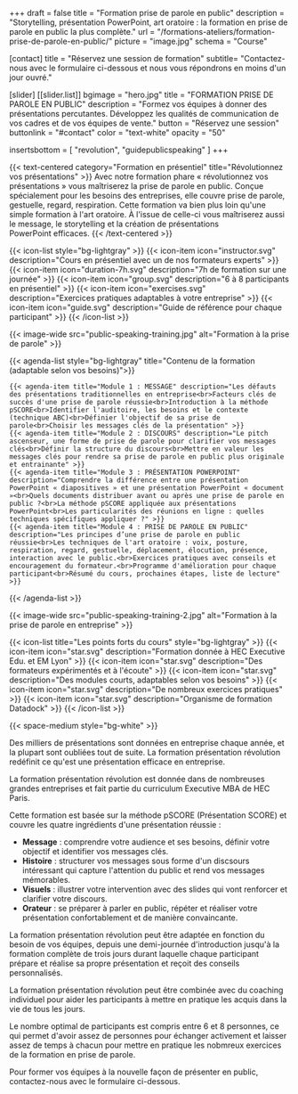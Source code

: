 +++
draft		= false
title		= "Formation prise de parole en public"
description = "Storytelling, présentation PowerPoint, art oratoire : la formation en prise de parole en public la plus complète."
url	 		= "/formations-ateliers/formation-prise-de-parole-en-public/"
picture		= "image.jpg"
schema		= "Course"

[contact]
	title	= "Réservez une session de formation"
	subtitle= "Contactez-nous avec le formulaire ci-dessous et nous vous répondrons en moins d'un jour ouvré."
	
[slider]
	[[slider.list]]
		bgimage		= "hero.jpg"
		title		= "FORMATION PRISE DE PAROLE EN PUBLIC"
		description	= "Formez vos équipes à donner des présentations percutantes. Développez les qualités de communication de vos cadres et de vos équipes de vente."
		button		= "Réservez une session"
		buttonlink	= "#contact"
		color		= "text-white" 
		opacity		= "50"

insertsbottom = [ "revolution", "guidepublicspeaking" ]
+++

[pic1]: image.jpg

{{< text-centered category="Formation en présentiel" title="Révolutionnez vos présentations" >}}
Avec notre formation phare « révolutionnez vos présentations » vous maîtriserez la prise de parole en public. Conçue spécialement pour les besoins des entreprises, elle couvre prise de parole, gestuelle, regard, respiration. Cette formation va bien plus loin qu'une simple formation à l'art oratoire. À l'issue de celle-ci vous maîtriserez aussi le message, le storytelling et la création de présentations PowerPoint efficaces.
{{< /text-centered >}}

{{< icon-list style="bg-lightgray" >}}
	{{< icon-item icon="instructor.svg" description="Cours en présentiel avec un de nos formateurs experts" >}}
	{{< icon-item icon="duration-7h.svg" description="7h de formation sur une journée" >}}
	{{< icon-item icon="group.svg" description="6 à 8 participants en présentiel" >}}
	{{< icon-item icon="exercises.svg" description="Exercices pratiques adaptables à votre entreprise" >}}
	{{< icon-item icon="guide.svg" description="Guide de référence pour chaque participant" >}}
{{< /icon-list >}}

{{< image-wide src="public-speaking-training.jpg" alt="Formation à la prise de parole" >}}

{{< agenda-list style="bg-lightgray" title="Contenu de la formation (adaptable selon vos besoins)">}}

	{{< agenda-item title="Module 1 : MESSAGE" description="Les défauts des présentations traditionnelles en entreprise<br>Facteurs clés de succès d'une prise de parole réussie<br>Introduction à la méthode pSCORE<br>Identifier l'auditoire, les besoins et le contexte (technique ABC)<br>Définier l'objectif de sa prise de parole<br>Choisir les messages clés de la présentation" >}}
	{{< agenda-item title="Module 2 : DISCOURS" description="Le pitch ascenseur, une forme de prise de parole pour clarifier vos messages clés<br>Définir la structure du discours<br>Mettre en valeur les messages clés pour rendre sa prise de parole en public plus originale et entrainante" >}}
	{{< agenda-item title="Module 3 : PRÉSENTATION POWERPOINT" description="Comprendre la différence entre une présentation PowerPoint « diapositives » et une présentation PowerPoint « document »<br>Quels documents distribuer avant ou après une prise de parole en public ?<br>La méthode pSCORE appliquée aux présentations PowerPoint<br>Les particularités des réunions en ligne : quelles techniques spécifiques appliquer ?" >}}
	{{< agenda-item title="Module 4 : PRISE DE PAROLE EN PUBLIC" description="Les principes d’une prise de parole en public réussie<br>Les techniques de l'art oratoire : voix, posture, respiration, regard, gestuelle, déplacement, élocution, présence, interaction avec le public.<br>Exercices pratiques avec conseils et encouragement du formateur.<br>Programme d'amélioration pour chaque participant<br>Résumé du cours, prochaines étapes, liste de lecture" >}}
{{< /agenda-list >}}

{{< image-wide src="public-speaking-training-2.jpg" alt="Formation à la prise de parole en entreprise" >}}

{{< icon-list title="Les points forts du cours" style="bg-lightgray" >}}
	{{< icon-item icon="star.svg" description="Formation donnée à HEC Executive Edu. et EM Lyon" >}}
	{{< icon-item icon="star.svg" description="Des formateurs expérimentés et à l'écoute" >}}
	{{< icon-item icon="star.svg" description="Des modules courts, adaptables selon vos besoins" >}}
	{{< icon-item icon="star.svg" description="De nombreux exercices pratiques" >}}
	{{< icon-item icon="star.svg" description="Organisme de formation Datadock" >}}
{{< /icon-list >}}

{{< space-medium style="bg-white" >}}

Des milliers de présentations sont données en entreprise chaque année, et la plupart sont oubliées tout de suite. La formation présentation révolution redéfinit ce qu'est une présentation efficace en entreprise.

La formation présentation révolution est donnée dans de nombreuses grandes entreprises et fait partie du curriculum Executive MBA de HEC Paris.

Cette formation est basée sur la méthode pSCORE (Présentation SCORE) et couvre les quatre ingrédients d'une présentation réussie :

* **Message** : comprendre votre audience et ses besoins, définir votre objectif et identifier vos messages clés.
* **Histoire** : structurer vos messages sous forme d'un discsours intéressant qui capture l'attention du public et rend vos messages mémorables.
* **Visuels** : illustrer votre intervention avec des slides qui vont renforcer et clarifier votre discours.
* **Orateur** : se préparer à parler en public, répéter et réaliser votre présentation confortablement et de manière convaincante.

La formation présentation révolution peut être adaptée en fonction du besoin de vos équipes, depuis une demi-journée d'introduction jusqu'à la formation complète de trois jours durant laquelle chaque participant prépare et réalise sa propre présentation et reçoit des conseils personnalisés.

La formation présentation révolution peut être combinée avec du coaching individuel pour aider les participants à mettre en pratique les acquis dans la vie de tous les jours.

Le nombre optimal de participants est compris entre 6 et 8 personnes, ce qui permet d'avoir assez de personnes pour échanger activement et laisser assez de temps à chacun pour mettre en pratique les nobmreux exercices de la formation en prise de parole.

Pour former vos équipes à la nouvelle façon de présenter en public, contactez-nous avec le formulaire ci-dessous.
